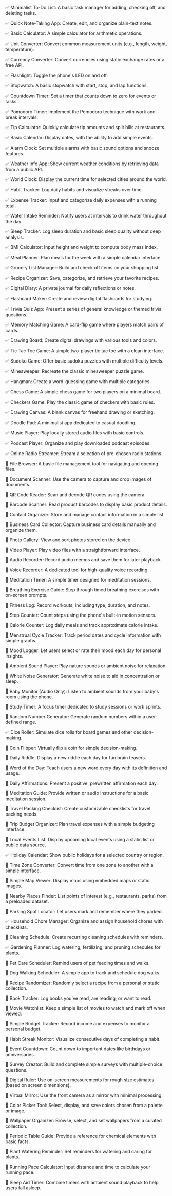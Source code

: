 ✅ Minimalist To-Do List: A basic task manager for adding, checking off, and deleting tasks.

✅ Quick Note-Taking App: Create, edit, and organize plain-text notes.

✅ Basic Calculator: A simple calculator for arithmetic operations.

✅ Unit Converter: Convert common measurement units (e.g., length, weight, temperature).

✅ Currency Converter: Convert currencies using static exchange rates or a free API.

✅ Flashlight: Toggle the phone's LED on and off.

✅ Stopwatch: A basic stopwatch with start, stop, and lap functions.

✅ Countdown Timer: Set a timer that counts down to zero for events or tasks.

✅ Pomodoro Timer: Implement the Pomodoro technique with work and break intervals.

✅ Tip Calculator: Quickly calculate tip amounts and split bills at restaurants.

✅ Basic Calendar: Display dates, with the ability to add simple events.

✅ Alarm Clock: Set multiple alarms with basic sound options and snooze features.

✅ Weather Info App: Show current weather conditions by retrieving data from a public API.

✅ World Clock: Display the current time for selected cities around the world.

✅ Habit Tracker: Log daily habits and visualize streaks over time.

✅ Expense Tracker: Input and categorize daily expenses with a running total.

✅ Water Intake Reminder: Notify users at intervals to drink water throughout the day.

✅ Sleep Tracker: Log sleep duration and basic sleep quality without deep analysis.

✅ BMI Calculator: Input height and weight to compute body mass index.

✅ Meal Planner: Plan meals for the week with a simple calendar interface.

✅ Grocery List Manager: Build and check off items on your shopping list.

✅ Recipe Organizer: Save, categorize, and retrieve your favorite recipes.

✅ Digital Diary: A private journal for daily reflections or notes.

✅ Flashcard Maker: Create and review digital flashcards for studying.

✅ Trivia Quiz App: Present a series of general knowledge or themed trivia questions.

✅ Memory Matching Game: A card-flip game where players match pairs of cards.

✅ Drawing Board: Create digital drawings with various tools and colors.

✅ Tic Tac Toe Game: A simple two-player tic tac toe with a clean interface.

✅ Sudoku Game: Offer basic sudoku puzzles with multiple difficulty levels.

✅ Minesweeper: Recreate the classic minesweeper puzzle game.

✅ Hangman: Create a word-guessing game with multiple categories.

✅ Chess Game: A simple chess game for two players on a minimal board.

✅ Checkers Game: Play the classic game of checkers with basic rules.

✅ Drawing Canvas: A blank canvas for freehand drawing or sketching.

✅ Doodle Pad: A minimalist app dedicated to casual doodling.

✅ Music Player: Play locally stored audio files with basic controls.

✅ Podcast Player: Organize and play downloaded podcast episodes.

✅ Online Radio Streamer: Stream a selection of pre-chosen radio stations.

📝 File Browser: A basic file management tool for navigating and opening files.

📝 Document Scanner: Use the camera to capture and crop images of documents.

📝 QR Code Reader: Scan and decode QR codes using the camera.

📝 Barcode Scanner: Read product barcodes to display basic product details.

📝 Contact Organizer: Store and manage contact information in a simple list.

📝 Business Card Collector: Capture business card details manually and organize them.

📝 Photo Gallery: View and sort photos stored on the device.

📝 Video Player: Play video files with a straightforward interface.


📝 Audio Recorder: Record audio memos and save them for later playback.

📝 Voice Recorder: A dedicated tool for high-quality voice recording.

📝 Meditation Timer: A simple timer designed for meditation sessions.

📝 Breathing Exercise Guide: Step through timed breathing exercises with on-screen prompts.

📝 Fitness Log: Record workouts, including type, duration, and notes.

📝 Step Counter: Count steps using the phone's built-in motion sensors.

📝 Calorie Counter: Log daily meals and track approximate calorie intake.

📝 Menstrual Cycle Tracker: Track period dates and cycle information with simple graphs.

📝 Mood Logger: Let users select or rate their mood each day for personal insights.

📝 Ambient Sound Player: Play nature sounds or ambient noise for relaxation.

📝 White Noise Generator: Generate white noise to aid in concentration or sleep.

📝 Baby Monitor (Audio Only): Listen to ambient sounds from your baby's room using the phone.

📝 Study Timer: A focus timer dedicated to study sessions or work sprints.

📝 Random Number Generator: Generate random numbers within a user-defined range.

✅ Dice Roller: Simulate dice rolls for board games and other decision-making.

📝 Coin Flipper: Virtually flip a coin for simple decision-making.

📝 Daily Riddle: Display a new riddle each day for fun brain teasers.

📝 Word of the Day: Teach users a new word every day with its definition and usage.

📝 Daily Affirmations: Present a positive, prewritten affirmation each day.

📝 Meditation Guide: Provide written or audio instructions for a basic meditation session.

📝 Travel Packing Checklist: Create customizable checklists for travel packing needs.

📝 Trip Budget Organizer: Plan travel expenses with a simple budgeting interface.

📝 Local Events List: Display upcoming local events using a static list or public data source.

✅ Holiday Calendar: Show public holidays for a selected country or region.

📝 Time Zone Converter: Convert time from one zone to another with a simple interface.

📝 Simple Map Viewer: Display maps using embedded maps or static images.

📝 Nearby Places Finder: List points of interest (e.g., restaurants, parks) from a preloaded dataset.

📝 Parking Spot Locator: Let users mark and remember where they parked.

✅ Household Chore Manager: Organize and assign household chores with checklists.

📝 Cleaning Schedule: Create recurring cleaning schedules with reminders.

✅ Gardening Planner: Log watering, fertilizing, and pruning schedules for plants.

📝 Pet Care Scheduler: Remind users of pet feeding times and walks.

📝 Dog Walking Scheduler: A simple app to track and schedule dog walks.

📝 Recipe Randomizer: Randomly select a recipe from a personal or static collection.

📝 Book Tracker: Log books you've read, are reading, or want to read.

📝 Movie Watchlist: Keep a simple list of movies to watch and mark off when viewed.

📝 Simple Budget Tracker: Record income and expenses to monitor a personal budget.

📝 Habit Streak Monitor: Visualize consecutive days of completing a habit.

📝 Event Countdown: Count down to important dates like birthdays or anniversaries.

📝 Survey Creator: Build and complete simple surveys with multiple-choice questions.

📝 Digital Ruler: Use on-screen measurements for rough size estimates (based on screen dimensions).

📝 Virtual Mirror: Use the front camera as a mirror with minimal processing.

📝 Color Picker Tool: Select, display, and save colors chosen from a palette or image.

📝 Wallpaper Organizer: Browse, select, and set wallpapers from a curated collection.

📝 Periodic Table Guide: Provide a reference for chemical elements with basic facts.

📝 Plant Watering Reminder: Set reminders for watering and caring for plants.

📝 Running Pace Calculator: Input distance and time to calculate your running pace.

📝 Sleep Aid Timer: Combine timers with ambient sound playback to help users fall asleep.